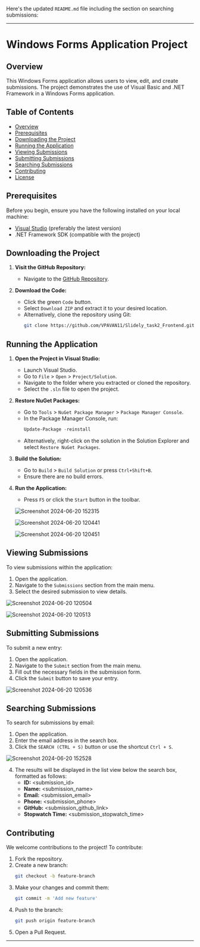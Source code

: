 Here's the updated `README.md` file including the section on searching submissions:

---

# Windows Forms Application Project

## Overview
This Windows Forms application allows users to view, edit, and create submissions. The project demonstrates the use of Visual Basic and .NET Framework in a Windows Forms application.

## Table of Contents
- [Overview](#overview)
- [Prerequisites](#prerequisites)
- [Downloading the Project](#downloading-the-project)
- [Running the Application](#running-the-application)
- [Viewing Submissions](#viewing-submissions)
- [Submitting Submissions](#submitting-submissions)
- [Searching Submissions](#searching-submissions)
- [Contributing](#contributing)
- [License](#license)

## Prerequisites
Before you begin, ensure you have the following installed on your local machine:
- [Visual Studio](https://visualstudio.microsoft.com/) (preferably the latest version)
- .NET Framework SDK (compatible with the project)

## Downloading the Project
1. **Visit the GitHub Repository:**
   - Navigate to the [GitHub Repository](https://github.com/VPAVAN11/Slidely_task2_Frontend.git).

2. **Download the Code:**
   - Click the green `Code` button.
   - Select `Download ZIP` and extract it to your desired location.
   - Alternatively, clone the repository using Git:
     ```bash
     git clone https://github.com/VPAVAN11/Slidely_task2_Frontend.git
     ```

## Running the Application
1. **Open the Project in Visual Studio:**
   - Launch Visual Studio.
   - Go to `File` > `Open` > `Project/Solution`.
   - Navigate to the folder where you extracted or cloned the repository.
   - Select the `.sln` file to open the project.

2. **Restore NuGet Packages:**
   - Go to `Tools` > `NuGet Package Manager` > `Package Manager Console`.
   - In the Package Manager Console, run:
     ```powershell
     Update-Package -reinstall
     ```
   - Alternatively, right-click on the solution in the Solution Explorer and select `Restore NuGet Packages`.

3. **Build the Solution:**
   - Go to `Build` > `Build Solution` or press `Ctrl+Shift+B`.
   - Ensure there are no build errors.

4. **Run the Application:**
   - Press `F5` or click the `Start` button in the toolbar.
   

    ![Screenshot 2024-06-20 152315](https://github.com/VPAVAN11/Slidely_task2_Frontend/assets/103198643/4181f0c9-4f13-4f25-9e9c-97d23c877e4c)

   
   ![Screenshot 2024-06-20 120441](https://github.com/VPAVAN11/Slidely_task2_Frontend/assets/103198643/9a19c624-e1e6-426f-aeac-385187fdc771)

   
   
   ![Screenshot 2024-06-20 120451](https://github.com/VPAVAN11/Slidely_task2_Frontend/assets/103198643/f7468924-c582-410d-9a85-e24531f69d58)

## Viewing Submissions
To view submissions within the application:
1. Open the application.
2. Navigate to the `Submissions` section from the main menu.
3. Select the desired submission to view details.

![Screenshot 2024-06-20 120504](https://github.com/VPAVAN11/Slidely_task2_Frontend/assets/103198643/524be663-7eea-4503-8360-f14020ef5ab8)

![Screenshot 2024-06-20 120513](https://github.com/VPAVAN11/Slidely_task2_Frontend/assets/103198643/2ae27950-cc3c-45ef-ab9c-ea8d1d07454f)

## Submitting Submissions
To submit a new entry:
1. Open the application.
2. Navigate to the `Submit` section from the main menu.
3. Fill out the necessary fields in the submission form.
4. Click the `Submit` button to save your entry.
   
![Screenshot 2024-06-20 120536](https://github.com/VPAVAN11/Slidely_task2_Frontend/assets/103198643/1a5a2b79-19c8-4ac2-a0e0-038d4528a547)

## Searching Submissions
To search for submissions by email:
1. Open the application.
2. Enter the email address in the search box.
3. Click the `SEARCH (CTRL + S)` button or use the shortcut `Ctrl + S`.


![Screenshot 2024-06-20 152528](https://github.com/VPAVAN11/Slidely_task2_Frontend/assets/103198643/5f32da49-cdbb-4b5c-8556-8ff716ebcf31)


4. The results will be displayed in the list view below the search box, formatted as follows:
   - **ID:** <submission_id>
   - **Name:** <submission_name>
   - **Email:** <submission_email>
   - **Phone:** <submission_phone>
   - **GitHub:** <submission_github_link>
   - **Stopwatch Time:** <submission_stopwatch_time>
   
## Contributing
We welcome contributions to the project! To contribute:
1. Fork the repository.
2. Create a new branch:
   ```bash
   git checkout -b feature-branch
   ```
3. Make your changes and commit them:
   ```bash
   git commit -m 'Add new feature'
   ```
4. Push to the branch:
   ```bash
   git push origin feature-branch
   ```
5. Open a Pull Request.



---
